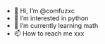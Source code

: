 - 👋 Hi, I’m @comfuzxc
- 👀 I’m interested in python
- 🌱 I’m currently learning math
- 📫 How to reach me xxx

<!---
comfuzxc/comfuzxc is a ✨ special ✨ repository because its `README.md` (this file) appears on your GitHub profile.
You can click the Preview link to take a look at your changes.
--->
